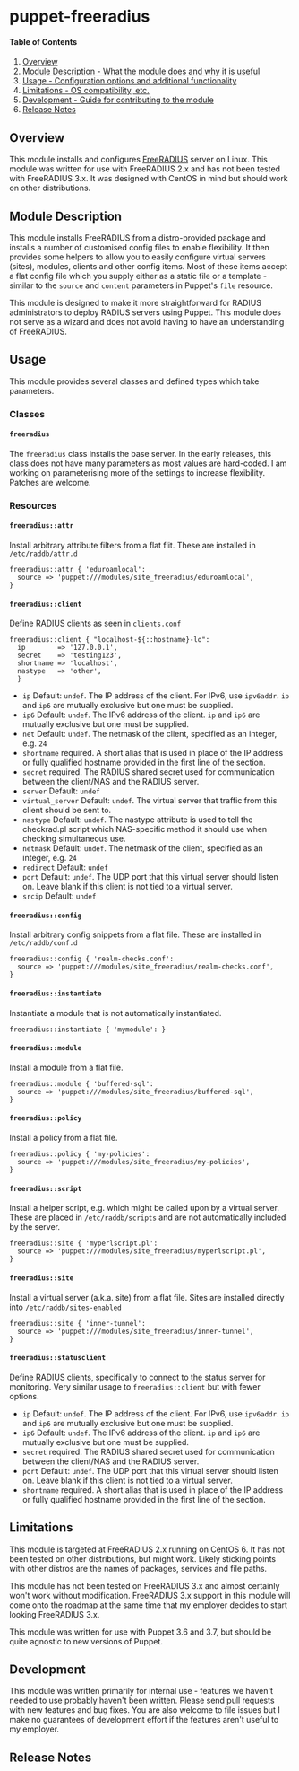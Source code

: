 # puppet-freeradius

#### Table of Contents

1. [Overview](#overview)
2. [Module Description - What the module does and why it is useful](#module-description)
3. [Usage - Configuration options and additional functionality](#usage)
4. [Limitations - OS compatibility, etc.](#limitations)
5. [Development - Guide for contributing to the module](#development)
6. [Release Notes](#release-notes)

## Overview

This module installs and configures [FreeRADIUS](http://freeradius.org/) server
on Linux. This module was written for use with FreeRADIUS 2.x and has not been
tested with FreeRADIUS 3.x. It was designed with CentOS in mind but should
work on other distributions.

## Module Description

This module installs FreeRADIUS from a distro-provided package and installs a
number of customised config files to enable flexibility. It then provides some
helpers to allow you to easily configure virtual servers (sites), modules, clients
and other config items. Most of these items accept a flat config file which you
supply either as a static file or a template - similar to the `source` and `content`
parameters in Puppet's `file` resource.

This module is designed to make it more straightforward for RADIUS administrators to
deploy RADIUS servers using Puppet. This module does not serve as a wizard and does
not avoid having to have an understanding of FreeRADIUS.


## Usage

This module provides several classes and defined types which take parameters.

### Classes

#### `freeradius`

The `freeradius` class installs the base server. In the early releases, this class does not
have many parameters as most values are hard-coded. I am working on parameterising more
of the settings to increase flexibility. Patches are welcome.

### Resources

#### `freeradius::attr`

Install arbitrary attribute filters from a flat flit. These are installed in `/etc/raddb/attr.d`

```puppet
freeradius::attr { 'eduroamlocal':
  source => 'puppet:///modules/site_freeradius/eduroamlocal',
}
```

#### `freeradius::client`

Define RADIUS clients as seen in `clients.conf`

```puppet
freeradius::client { "localhost-${::hostname}-lo":
  ip        => '127.0.0.1',
  secret    => 'testing123',
  shortname => 'localhost',
  nastype   => 'other',
  }
```

 * `ip` Default: `undef`. The IP address of the client.  For IPv6, use `ipv6addr`. `ip` and `ip6` are mutually exclusive but one must be supplied.
 * `ip6` Default: `undef`. The IPv6 address of the client. `ip` and `ip6` are mutually exclusive but one must be supplied.
 * `net` Default: `undef`. The netmask of the client, specified as an integer, e.g. `24`
 * `shortname` required. A short alias that is used in place of the IP address or fully qualified hostname provided in the first line of the section.
 * `secret` required. The RADIUS shared secret used for communication between the client/NAS and the RADIUS server.
 * `server` Default: `undef`
 * `virtual_server` Default: `undef`. The virtual server that traffic from this client should be sent to.
 * `nastype` Default: `undef`. The nastype attribute is used to tell the checkrad.pl script which NAS-specific method it should use when checking simultaneous use.
 * `netmask` Default: `undef`. The netmask of the client, specified as an integer, e.g. `24`
 * `redirect` Default: `undef`
 * `port` Default: `undef`. The UDP port that this virtual server should listen on. Leave blank if this client is not tied to a virtual server.
 * `srcip` Default: `undef`

#### `freeradius::config`

Install arbitrary config snippets from a flat file. These are installed in `/etc/raddb/conf.d`

```puppet
freeradius::config { 'realm-checks.conf':
  source => 'puppet:///modules/site_freeradius/realm-checks.conf',
}
```

#### `freeradius::instantiate`

Instantiate a module that is not automatically instantiated.

```puppet
freeradius::instantiate { 'mymodule': }
```

#### `freeradius::module`

Install a module from a flat file.

```puppet
freeradius::module { 'buffered-sql':
  source => 'puppet:///modules/site_freeradius/buffered-sql',
}
```

#### `freeradius::policy`

Install a policy from a flat file.

```puppet
freeradius::policy { 'my-policies':
  source => 'puppet:///modules/site_freeradius/my-policies',
}
```

#### `freeradius::script`

Install a helper script, e.g. which might be called upon by a virtual server. These are
placed in `/etc/raddb/scripts` and are not automatically included by the server.

```puppet
freeradius::site { 'myperlscript.pl':
  source => 'puppet:///modules/site_freeradius/myperlscript.pl',
}
```

#### `freeradius::site`

Install a virtual server (a.k.a. site) from a flat file. Sites are installed directly
into `/etc/raddb/sites-enabled`

```puppet
freeradius::site { 'inner-tunnel':
  source => 'puppet:///modules/site_freeradius/inner-tunnel',
}
```

#### `freeradius::statusclient`

Define RADIUS clients, specifically to connect to the status server for monitoring.
Very similar usage to `freeradius::client` but with fewer options.

 * `ip` Default: `undef`. The IP address of the client.  For IPv6, use `ipv6addr`. `ip` and `ip6` are mutually exclusive but one must be supplied.
 * `ip6` Default: `undef`. The IPv6 address of the client. `ip` and `ip6` are mutually exclusive but one must be supplied.
 * `secret` required. The RADIUS shared secret used for communication between the client/NAS and the RADIUS server.
 * `port` Default: `undef`. The UDP port that this virtual server should listen on. Leave blank if this client is not tied to a virtual server.
 * `shortname` required. A short alias that is used in place of the IP address or fully qualified hostname provided in the first line of the section.


## Limitations

This module is targeted at FreeRADIUS 2.x running on CentOS 6. It has not been tested
on other distributions, but might work. Likely sticking points with other distros are
the names of packages, services and file paths.

This module has not been tested on FreeRADIUS 3.x and almost certainly won't work
without modification. FreeRADIUS 3.x support in this module will come onto the roadmap
at the same time that my employer decides to start looking FreeRADIUS 3.x.

This module was written for use with Puppet 3.6 and 3.7, but should be quite agnostic
to new versions of Puppet.

## Development

This module was written primarily for internal use - features we haven't needed to
use probably haven't been written. Please send pull requests with new features and
bug fixes. You are also welcome to file issues but I make no guarantees of
development effort if the features aren't useful to my employer.

## Release Notes

